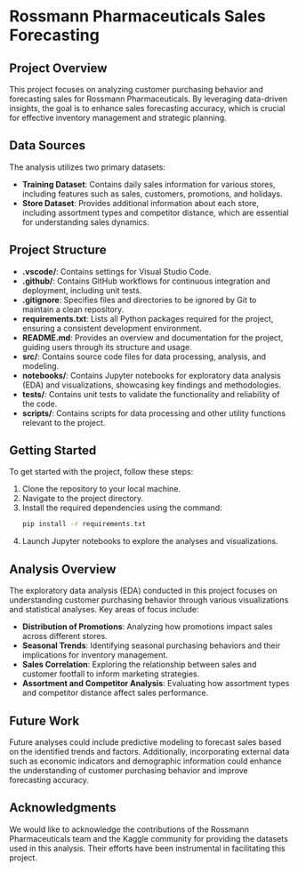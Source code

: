 # Rossmann Pharmaceuticals Sales Forecasting

## Project Overview
This project focuses on analyzing customer purchasing behavior and forecasting sales for Rossmann Pharmaceuticals. By leveraging data-driven insights, the goal is to enhance sales forecasting accuracy, which is crucial for effective inventory management and strategic planning.

## Data Sources
The analysis utilizes two primary datasets:
- **Training Dataset**: Contains daily sales information for various stores, including features such as sales, customers, promotions, and holidays.
- **Store Dataset**: Provides additional information about each store, including assortment types and competitor distance, which are essential for understanding sales dynamics.

## Project Structure
- **.vscode/**: Contains settings for Visual Studio Code.
- **.github/**: Contains GitHub workflows for continuous integration and deployment, including unit tests.
- **.gitignore**: Specifies files and directories to be ignored by Git to maintain a clean repository.
- **requirements.txt**: Lists all Python packages required for the project, ensuring a consistent development environment.
- **README.md**: Provides an overview and documentation for the project, guiding users through its structure and usage.
- **src/**: Contains source code files for data processing, analysis, and modeling.
- **notebooks/**: Contains Jupyter notebooks for exploratory data analysis (EDA) and visualizations, showcasing key findings and methodologies.
- **tests/**: Contains unit tests to validate the functionality and reliability of the code.
- **scripts/**: Contains scripts for data processing and other utility functions relevant to the project.

## Getting Started
To get started with the project, follow these steps:
1. Clone the repository to your local machine.
2. Navigate to the project directory.
3. Install the required dependencies using the command:
   ```bash
   pip install -r requirements.txt
   ```
4. Launch Jupyter notebooks to explore the analyses and visualizations.

## Analysis Overview
The exploratory data analysis (EDA) conducted in this project focuses on understanding customer purchasing behavior through various visualizations and statistical analyses. Key areas of focus include:
- **Distribution of Promotions**: Analyzing how promotions impact sales across different stores.
- **Seasonal Trends**: Identifying seasonal purchasing behaviors and their implications for inventory management.
- **Sales Correlation**: Exploring the relationship between sales and customer footfall to inform marketing strategies.
- **Assortment and Competitor Analysis**: Evaluating how assortment types and competitor distance affect sales performance.

## Future Work
Future analyses could include predictive modeling to forecast sales based on the identified trends and factors. Additionally, incorporating external data such as economic indicators and demographic information could enhance the understanding of customer purchasing behavior and improve forecasting accuracy.

## Acknowledgments
We would like to acknowledge the contributions of the Rossmann Pharmaceuticals team and the Kaggle community for providing the datasets used in this analysis. Their efforts have been instrumental in facilitating this project.
